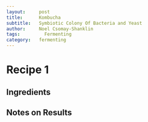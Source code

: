 ```yaml
---
layout:     post
title:      Kombucha
subtitle:   Symbiotic Colony Of Bacteria and Yeast
author:     Noel Csomay-Shanklin
tags: 		  Fermenting
category:   fermenting
---
```

# Recipe 1
## Ingredients

## Notes on Results

